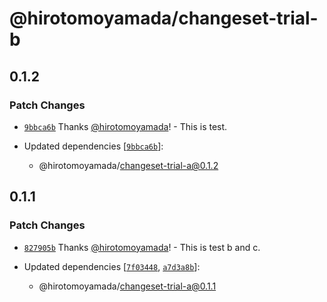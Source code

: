 # @hirotomoyamada/changeset-trial-b

## 0.1.2

### Patch Changes

- [`9bbca6b`](https://github.com/hirotomoyamada/changesets-trial/commit/9bbca6b58af1296a363c2046e36521775af6a183) Thanks [@hirotomoyamada](https://github.com/hirotomoyamada)! - This is test.

- Updated dependencies [[`9bbca6b`](https://github.com/hirotomoyamada/changesets-trial/commit/9bbca6b58af1296a363c2046e36521775af6a183)]:
  - @hirotomoyamada/changeset-trial-a@0.1.2

## 0.1.1

### Patch Changes

- [`827905b`](https://github.com/hirotomoyamada/changesets-trial/commit/827905b075746b43ccb9d5a1319378694fbf433b) Thanks [@hirotomoyamada](https://github.com/hirotomoyamada)! - This is test b and c.

- Updated dependencies [[`7f03448`](https://github.com/hirotomoyamada/changesets-trial/commit/7f034482eb4980c3f74789a7b96eb39feb38514f), [`a7d3a8b`](https://github.com/hirotomoyamada/changesets-trial/commit/a7d3a8b90fe44d5c535e4d3ded0246bcffa84990)]:
  - @hirotomoyamada/changeset-trial-a@0.1.1
